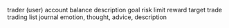 trader (user)
account balance
description
goal
risk limit
reward target
trade
trading list
journal
emotion, thought, advice, description